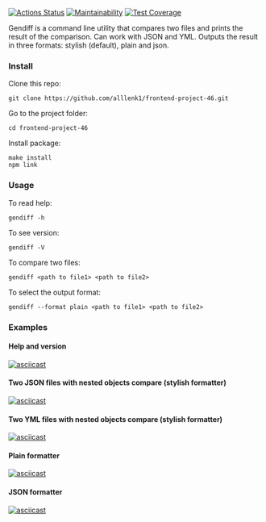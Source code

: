 [![Actions Status](https://github.com/alllenk1/frontend-project-46/actions/workflows/hexlet-check.yml/badge.svg)](https://github.com/alllenk1/frontend-project-46/actions)
[![Maintainability](https://api.codeclimate.com/v1/badges/f317485112bbe5d860e3/maintainability)](https://codeclimate.com/github/alllenk1/frontend-project-46/maintainability)
[![Test Coverage](https://api.codeclimate.com/v1/badges/f317485112bbe5d860e3/test_coverage)](https://codeclimate.com/github/alllenk1/frontend-project-46/test_coverage)

Gendiff is a command line utility that compares two files and prints the result of the comparison.
Can work with JSON and YML. Outputs the result in three formats: stylish (default), plain and json.

### Install
Clone this repo: 
```
git clone https://github.com/alllenk1/frontend-project-46.git
```

Go to the project folder: 
```
cd frontend-project-46
```

Install package: 
```
make install
npm link
```

### Usage
To read help:
```
gendiff -h
```

To see version:
```
gendiff -V
```

To compare two files:
```
gendiff <path to file1> <path to file2>
```

To select the output format:
```
gendiff --format plain <path to file1> <path to file2>
```

### Examples

#### Help and version
[![asciicast](https://asciinema.org/a/634487.svg)](https://asciinema.org/a/634487)

#### Two JSON files with nested objects compare (stylish formatter)
[![asciicast](https://asciinema.org/a/634483.svg)](https://asciinema.org/a/634483)

#### Two YML files with nested objects compare (stylish formatter)
[![asciicast](https://asciinema.org/a/634484.svg)](https://asciinema.org/a/634484)

#### Plain formatter
[![asciicast](https://asciinema.org/a/634485.svg)](https://asciinema.org/a/634485)

#### JSON formatter
[![asciicast](https://asciinema.org/a/634486.svg)](https://asciinema.org/a/634486)
